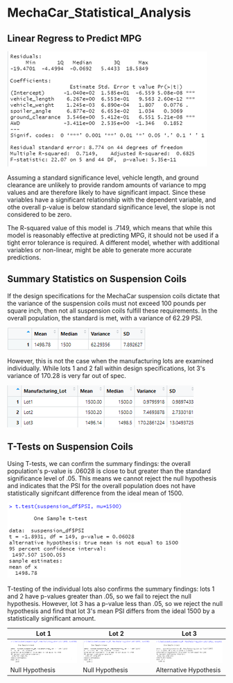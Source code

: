 # MechaCar_Statistical_Analysis

## Linear Regress to Predict MPG
![Linear Regression Output](mpg_linear_regression_output.png)

Assuming a standard significance level, vehicle length, and ground clearance are unlikely to provide random amounts of variance to mpg values and are therefore likely to have significant impact. Since these variables have a significant relationship with the dependent variable, and othe overall p-value is below standard significance level, the slope is not considered to be zero.

The R-squared value of this model is .7149, which means that while this model is reasonably effective at predicting MPG, it should not be used if a tight error tolerance is required. A different model, whether with additional variables or non-linear, might be able to generate more accurate predictions.

## Summary Statistics on Suspension Coils

If the design specifications for the MechaCar suspension coils dictate that the variance of the suspension coils must not exceed 100 pounds per square inch, then not all suspension coils fulfill these requirements. In the overall population, the standard is met, with a variance of 62.29 PSI.

![Total summary](total_summary.png)

However, this is not the case when the manufacturing lots are examined individually. While lots 1 and 2 fall within design specifications, lot 3's variance of 170.28 is very far out of spec.

![Lot summary](lot_summary.png)

## T-Tests on Suspension Coils

Using T-tests, we can confirm the summary findings: the overall population's p-value is .06028 is close to but greater than the standard significance level of .05. This means we cannot reject the null hypothesis and indicates that the PSI for the overall population does not have statistically signifcant difference from the ideal mean of 1500.

![Overall population t-test](overall_t-test.png)

T-testing of the individual lots also confirms the summary findings: lots 1 and 2 have p-values greater than .05, so we fail to reject the null hypothesis. However, lot 3 has a p-value less than .05, so we reject the null hypothesis and find that lot 3's mean PSI differs from the ideal 1500 by a statistically significant amount.

|Lot 1|Lot 2|Lot 3|
|---|---|---|
|![Lot 1 t-test](t-test1.png)|![Lot 2 t-test](t-test2.png)|![Lot 3 t-test](t-test3.png)|
|Null Hypothesis|Null Hypothesis|Alternative Hypothesis|
